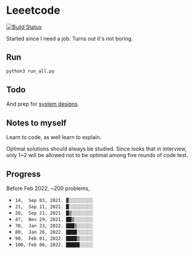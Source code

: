 # Leeetcode

[![Build Status](https://travis-ci.com/KHN190/LeeetCode.svg?branch=master)](https://travis-ci.com/KHN190/LeeetCode)

Started since I need a job. Turns out it's not boring.

## Run

```bash
python3 run_all.py
```

## Todo

And prep for [system designs](https://github.com/yangshun/tech-interview-handbook/tree/master/experimental/design).

## Notes to myself

Learn to code, as well learn to explain.

Optimal solutions should always be studied. Since looks that in interview, only 1~2 will be allowed not to be optimal among five rounds of code test.

## Progress

Before Feb 2022, ~200 problems,
* `14,  Sep 03, 2021. ▓░░░░░░░░░`
* `21,  Sep 11, 2021. █░░░░░░░░░`
* `28,  Sep 21, 2021. █▒░░░░░░░░`
* `47,  Nov 29, 2021. ██▒░░░░░░░`
* `70,  Jan 23, 2022. ███▒░░░░░░`
* `80,  Jan 26, 2022. ████░░░░░░`
* `90,  Feb 01, 2022. ████▒░░░░░`
* `100, Feb 06, 2022. █████░░░░░`
